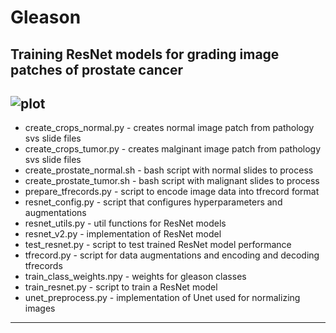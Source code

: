 # Gleason

Training ResNet models for grading image patches of prostate cancer
---
![plot](https://user-images.githubusercontent.com/16754088/50859189-ad7dc600-1360-11e9-9ee6-bbc37649d107.png)
---
- create\_crops\_normal.py - creates normal image patch from pathology svs slide files
- create\_crops\_tumor.py	- creates malginant image patch from pathology svs slide files
- create\_prostate\_normal.sh	- bash script with normal slides to process
- create\_prostate\_tumor.sh	- bash script with malignant slides to process
- prepare_tfrecords.py - script to encode image data into tfrecord format
- resnet\_config.py	- script that configures hyperparameters and augmentations
- resnet\_utils.py - util functions for ResNet models
- resnet\_v2.py - implementation of ResNet model
- test\_resnet.py	- script to test trained ResNet model performance
- tfrecord.py	- script for data augmentations and encoding and decoding tfrecords
- train\_class\_weights.npy	- weights for gleason classes
- train\_resnet.py - script to train a ResNet model 
- unet\_preprocess.py - implementation of Unet used for normalizing images
---
